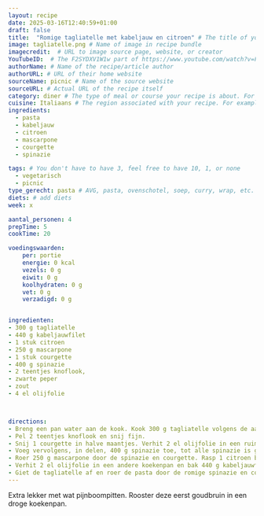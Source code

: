 ```yaml
---
layout: recipe
date: 2025-03-16T12:40:59+01:00
draft: false
title:  "Romige tagliatelle met kabeljauw en citroen" # The title of your awesome recipe
image: tagliatelle.png # Name of image in recipe bundle
imagecredit:  # URL to image source page, website, or creator
YouTubeID:  # The F2SYDXV1W1w part of https://www.youtube.com/watch?v=F2SYDXV1W1w
authorName: # Name of the recipe/article author
authorURL: # URL of their home website
sourceName: picnic # Name of the source website
sourceURL: # Actual URL of the recipe itself
category: diner # The type of meal or course your recipe is about. For example: "dinner", "entree", or "dessert".
cuisine: Italiaans # The region associated with your recipe. For example, Italiaans, Mediterraans", or Eigen.
ingredients:
  - pasta
  - kabeljauw
  - citroen
  - mascarpone
  - courgette
  - spinazie

tags: # You don't have to have 3, feel free to have 10, 1, or none
  - vegetarisch
  - picnic
type_gerecht: pasta # AVG, pasta, ovenschotel, soep, curry, wrap, etc.
diets: # add diets
week: x

aantal_personen: 4
prepTime: 5
cookTime: 20

voedingswaarden:
    per: portie
    energie: 0 kcal
    vezels: 0 g
    eiwit: 0 g
    koolhydraten: 0 g
    vet: 0 g
    verzadigd: 0 g


ingredienten:
- 300 g tagliatelle
- 440 g kabeljauwfilet
- 1 stuk citroen
- 250 g mascarpone
- 1 stuk courgette
- 400 g spinazie
- 2 teentjes knoflook, 
- zwarte peper
- zout
- 4 el olijfolie



directions:
- Breng een pan water aan de kook. Kook 300 g tagliatelle volgens de aanwijzingen op de verpakking.
- Pel 2 teentjes knoflook en snij fijn. 
- Snij 1 courgette in halve maantjes. Verhit 2 el olijfolie in een ruime koekenpan en fruit de knoflook hierin aan. Voeg dan ook de courgette toe en bak deze 2 tot 3 minuten mee. 
- Voeg vervolgens, in delen, 400 g spinazie toe, tot alle spinazie is geslonken.
- Roer 250 g mascarpone door de spinazie en courgette. Rasp 1 citroen boven de pan en pers het sap uit. Roer door en breng op smaak met peper en zout.
- Verhit 2 el olijfolie in een andere koekenpan en bak 440 g kabeljauwfilet 2 tot 3 minuten per kant totdat hij gaar is. Bestrooi met peper en zout.
- Giet de tagliatelle af en roer de pasta door de romige spinazie en courgette. Verdeel de tagliatelle en de kabeljauwfilets over de borden.
---
```


Extra lekker met wat pijnboompitten. Rooster deze eerst goudbruin in een droge koekenpan.
